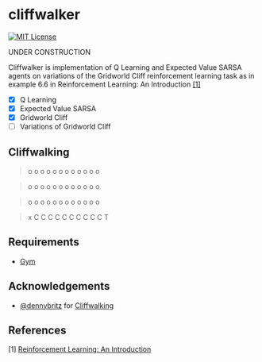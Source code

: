 cliffwalker
=======
[![MIT License](https://img.shields.io/badge/license-MIT-blue.svg)](LICENSE.md)

UNDER CONSTRUCTION

Cliffwalker is implementation of Q Learning and Expected Value SARSA agents on variations of the Gridworld Cliff reinforcement learning task as in example 6.6 in Reinforcement Learning: An Introduction [[1]](#references)

- [x] Q Learning
- [x] Expected Value SARSA
- [x] Gridworld Cliff
- [ ] Variations of Gridworld Cliff

Cliffwalking
------------
>o  o  o  o  o  o  o  o  o  o  o  o

>o  o  o  o  o  o  o  o  o  o  o  o

>o  o  o  o  o  o  o  o  o  o  o  o

>x  C  C  C  C  C  C  C  C  C  C  T

Requirements
------------

- [Gym](https://gym.openai.com/)

Acknowledgements
----------------

- [@dennybritz](https://github.com/dennybritz) for [Cliffwalking](https://github.com/dennybritz/reinforcement-learning/blob/master/lib/envs/cliff_walking.py)

References
----------


[1] [Reinforcement Learning: An Introduction](http://www.incompleteideas.net/sutton/book/ebook/the-book.html)
